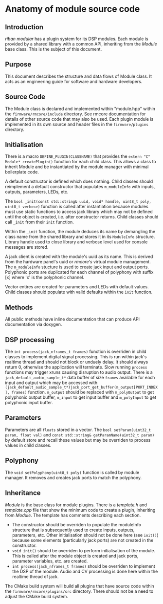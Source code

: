 # Anatomy of module source code

## Introduction
_riban modular_ has a plugin system for its DSP modules. Each module is provided by a shared library with a common API, inheriting from the _Module_ base class. This is the subject of this document.

## Purpose
This document describes the structure and data flows of Module class. It acts as an engineering guide for software and hardware developers.

## Source Code
The Module class is declared and implemented within "module.hpp" within the `firmware/rmcore/include` directory. See rmcore documentation for details of other source code that may also be used. Each plugin module is implemented in its own source and header files in the `firmware/plugins` directory.

## Initialisation

There is a macro `DEFINE_PLUGIN(CLASSNAME)` that provides the `extern "C" Module* createPlugin()` function for each child class. This allows a class to inherit Module and be instantiated by the module manager with minimal boilerplate code.

A default constructor is defined which does nothing. Child classes should reimplement a default constructor that populates `m_moduleInfo` with inputs, outputs, parameters, LEDs, etc.

The `bool _init(const std::string& uuid, void* handle, uint8_t poly, uint8_t verbose)` function is called after instantiation because modules must use static functions to access jack library which may not be defined until the object is created, i.e. after constructor returns. Child classes should call `_init` from their `init` function.

Within the `_init` function, the module deduces its name by demangling the class name from the shared library and stores it in its `ModuleInfo` structure. Library handle used to close library and verbose level used for console messages are stored.

A jack client is created with the module's uuid as its name. This is derived from the hardware panel's uuid or _rmcore's_ virtual module management. The `m_moduleInfo` stucture is used to create jack input and output ports. Polyphonic ports are duplicated for each channel of polyphony with suffix [x] where 'x' is the polyphonic channel.

Vector entires are created for parameters and LEDs with default values. Child classes should populate with valid defaults within the `init` function.

## Methods

All public methods have inline documentation that can produce API documentation via doxygen.

## DSP processing

The `int process(jack_nframes_t frames)` function is overriden in child classes to implement digital signal processing. This is run within jack's realtime thread and should not block or unduely delay. It should always return 0, otherwise the application will terminate. Slow running `process` functions may trigger xruns causing disruption to audio output. There is a `jack_default_audio_sample_t*` data buffer of size `frames` available for each input and output which may be accessed with `(jack_default_audio_sample_t*)jack_port_get_buffer(m_output[PORT_INDEX], frames)` function. `m_output` should be replaced with `m_polyOutput` to get polyphonic output buffer, `m_input` to get input buffer and `m_polyInput` to get polyphonic input buffer.

## Parameters

Parameters are all `floats` stored in a vector. The `bool setParam(uint32_t param, float val)` and `const std::string& getParamName(uint32_t param)` by default store and recall these values but may be overriden to process values in child classes.

## Polyphony

The `void setPolyphony(uint8_t poly)` function is called by module manager. It removes and creates jack ports to match the polyphony.

## Inheritance

_Module_ is the base class for module plugins. There is a _template.h_ and _template.cpp_ file that show the minimum code to create a plugin, inheriting from _Module_. The template has comments describing each section.

- The constructor should be overriden to populate the moduleInfo structure that is subsequently used to create inputs, outputs, parameters, etc. Other initialisation should not be done here (see `init()`) because some elements (particularly jack ports) are not created in the constructor.
- `void init()` should be overriden to perform initialisation of the module. This is called after the module object is created and jack ports, parameter variables, etc. are created.
- `int process(jack_nframes_t frames)` should be overriden to implement the DSP of the module. Audio and CV processing is done here within the realtime thread of jack.

The CMake build system will build all plugins that have source code within the `firmware/rmcore/plugins/src` directory. There should not be a need to adjust the CMake build system.